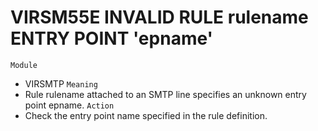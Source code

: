 # VIRSM55E INVALID RULE rulename ENTRY POINT 'epname'
`Module`
- VIRSMTP
`Meaning`
- Rule rulename attached to an SMTP line specifies an unknown entry point epname.
`Action`
- Check the entry point name specified in the rule definition.
